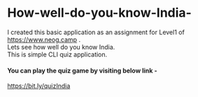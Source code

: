 # How-well-do-you-know-India-

I created this basic application as an assignment for Level1 of https://www.neog.camp . <br/>
Lets see how well do you know India. <br/>
This is simple CLI quiz application. <br/>
#### You can play the quiz game by visiting below link -
https://bit.ly/quizIndia
